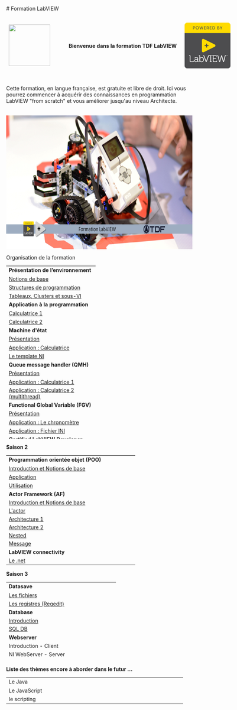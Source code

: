 <p># Formation LabVIEW</p>
<p></p>
<table style="height: 171px; width: 679px;">
<thead>
<tr style="height: 153px;">
<td style="height: 153px; width: 150px;"><a href="http://www.technologies-france.com"><img src="https://avatars.githubusercontent.com/u/72153904?s=200&amp;v=4" width="112" height="112" alt="" /></a></td>
<td style="height: 153px; width: 311.736px;"><strong>Bienvenue dans la formation TDF LabVIEW&nbsp;</strong></td>
<td style="width: 197.986px;"><a href="http://www.ni.com"><img src="https://github.com/Technologies-de-France/Formation-LabVIEW/blob/main/powererd%20by%20LabVIEW.png" alt="" style="float: left;" width="125" height="125" /></a></td>
</tr>
</thead>
</table>
<p>Cette formation, en langue fran&ccedil;aise, est gratuite et libre de droit. Ici vous pourrez commencer &agrave; acqu&eacute;rir des connaissances en programmation LabVIEW "from scratch" et vous am&eacute;liorer jusqu'au niveau Architecte.</p>
<p></p>
<p dir="auto"></p>
<p>&nbsp;<a href="https://www.youtube.com/watch?v=ZRYl4eiulQM&amp;list=PLtioRYPUn23rmTQmI3XhCEMH0Tcn9y50z&amp;ab_channel=TechnologiesdeFrance%28TDF%29"><img src="Formation.png" width="640" height="362" alt="" style="display: block; margin-left: auto; margin-right: auto;" /></a></p>
<p></p>
<p></p>
<p dir="auto">Organisation de la formation</p>
<table border="0" style="height: 468px; width: 47.9902%; border-collapse: collapse;">
<tbody>
<tr style="height: 18px;">
<td style="width: 69.2755%; height: 18px;"><strong>Pr&eacute;sentation de l&rsquo;environnement</strong></td>
</tr>
<tr style="height: 18px;">
<td style="width: 69.2755%; height: 18px;"><a href="/A-1 Pr&eacute;sentation de l&rsquo;environnement LabVIEW et notions de base/">Notions de base</a></td>
</tr>
<tr style="height: 18px;">
<td style="width: 69.2755%; height: 18px;"><a href="/A-2 Pr&eacute;sentation des Structures/">Structures de programmation</a></td>
</tr>
<tr style="height: 18px;">
<td style="width: 69.2755%; height: 18px;"><a href="/A-3 Pr&eacute;sentation des Tableaux, Clusters et sous-VI/">Tableaux, Clusters et sous-VI</a></td>
</tr>
<tr style="height: 18px;">
<td style="width: 69.2755%; height: 18px;"><strong>Application &agrave; la programmation</strong></td>
</tr>
<tr style="height: 18px;">
<td style="width: 69.2755%; height: 18px;"><a href="/B-1 Application &agrave; la programmation - Calculatrice 1/">Calculatrice 1</a></td>
</tr>
<tr style="height: 18px;">
<td style="width: 69.2755%; height: 18px;"><a href="/B-2 Application &agrave; la programmation - Calculatrice 2/">Calculatrice 2</a></td>
</tr>
<tr style="height: 18px;">
<td style="width: 69.2755%; height: 18px;"><strong>Machine d'&eacute;tat</strong></td>
</tr>
<tr style="height: 18px;">
<td style="width: 69.2755%; height: 18px;"><a href="/C-1 Machine d'&eacute;tat, pr&eacute;sentation/">Pr&eacute;sentation </a></td>
</tr>
<tr style="height: 18px;">
<td style="width: 69.2755%; height: 18px;"><a href="/C-2 Machine d'&eacute;tat, Application Calculatrice/">Application : Calculatrice</a></td>
</tr>
<tr style="height: 18px;">
<td style="width: 69.2755%; height: 18px;"><a href="/C-3 Machine d'&eacute;tat, le template NI/">Le template NI</a></td>
</tr>
<tr style="height: 18px;">
<td style="width: 69.2755%; height: 18px;"><strong>Queue message handler (QMH)</strong></td>
</tr>
<tr style="height: 18px;">
<td style="width: 69.2755%; height: 18px;"><a href="/D-1 Queue message handler - QMH/">Pr&eacute;sentation</a></td>
</tr>
<tr style="height: 18px;">
<td style="width: 69.2755%; height: 18px;"><a href="/D-2%20Queue message handler - QMH - Calculatrice 1/">Application : Calculatrice 1</a></td>
</tr>
<tr style="height: 18px;">
<td style="width: 69.2755%; height: 18px;"><a href="/D-3%20Queue message handler - QMH - Calculatrice 2/">Application : Calculatrice 2 (multithread)</a></td>
</tr>
<tr style="height: 18px;">
<td style="width: 69.2755%; height: 18px;"><strong><span>Functional Global Variable</span> (FGV)</strong></td>
</tr>
<tr style="height: 18px;">
<td style="width: 69.2755%; height: 18px;"><a href="/E-1%20FGV, Pr&eacute;sentation/">Pr&eacute;sentation</a></td>
</tr>
<tr style="height: 18px;">
<td style="width: 69.2755%; height: 18px;"><a href="/E-2%20FGV - Chronom&egrave;tre/">Application : Le chronom&egrave;tre</a></td>
</tr>
<tr style="height: 18px;">
<td style="width: 69.2755%; height: 18px;"><a href="/E-3%20FGV - File/">Application : Fichier INI</a></td>
</tr>
<tr style="height: 18px;">
<td style="width: 69.2755%; height: 18px;"><strong>Certified LabVIEW Developer (CLD)</strong></td>
</tr>
<tr style="height: 18px;">
<td style="width: 69.2755%; height: 18px;"><a href="/F-1%20CLD Presentation/">Pr&eacute;sentation</a></td>
</tr>
<tr style="height: 18px;">
<td style="width: 69.2755%; height: 18px;"><a href="/F-2%20CLD Cauchemar en LabVIEW/">Cauchemar en LabVIEW</a></td>
</tr>
<tr style="height: 18px;">
<td style="width: 69.2755%; height: 18px;"><a href="/F-3%20CLD Application/">Application : Examen</a></td>
</tr>
<tr style="height: 18px;">
<td style="width: 69.2755%; height: 18px;"><strong>Certified LabVIEW Architect (CLA)</strong></td>
</tr>
<tr style="height: 18px;">
<td style="width: 69.2755%; height: 18px;"><a href="/G-1%20CLA Pr&eacute;sentation/">Pr&eacute;sentation</a></td>
</tr>
<tr style="height: 18px;">
<td style="width: 69.2755%; height: 18px;"><a href="/G-2%20CLA Application/">Application : Examen</a></td>
</tr>
</tbody>
</table>
<p></p>
<p dir="auto"><strong>Saison 2 </strong></p>
<table border="0" style="height: 298px; width: 69.2755%; border-collapse: collapse;">
<tbody>
<tr style="height: 18px;">
<td style="width: 69.2755%; height: 18px;"><strong>Programmation orient&eacute;e objet (POO)</strong></td>
</tr>
<tr style="height: 18px;">
<td style="width: 69.2755%; height: 18px;"><a href="/H-1 Programmation orient&eacute;e objet (POO) - Introduction/">Introduction et&nbsp;Notions de base</a></td>
</tr>
<tr style="height: 18px;">
<td style="width: 69.2755%; height: 18px;"><a href="/H-2 Programmation orient&eacute;e objet (POO) - Application/">Application</a></td>
</tr>
<tr style="height: 18px;">
<td style="width: 69.2755%; height: 18px;"><a href="/H-3 Programmation orient&eacute;e objet (POO) - Utilisation/">Utilisation</a></td>
</tr>
<tr style="height: 18px;">
<td style="width: 69.2755%; height: 18px;"><b>Actor Framework (AF)</b></td>
</tr>
<tr>
<td style="width: 69.2755%;"><a href="/k - 1 - Actor framework - introduction/">Introduction et&nbsp;Notions de base</a></td>
</tr>
<tr>
<td style="width: 69.2755%;"><a href="/k%20- 2 - Actor framework - actor/">L'actor</a></td>
</tr>
<tr>
<td style="width: 69.2755%;"><a href="/k%20- 3 - Actor Framework - Architecture/">Architecture 1</a></td>
</tr>
<tr>
<td style="width: 69.2755%;"><a href="/k%20- 4 - Actor Framework - Architecture - part 2/">Architecture 2</a></td>
</tr>
<tr>
<td style="width: 69.2755%;"><a href="/k%20- 5 - Actor Framework - nested/">Nested</a></td>
</tr>
<tr>
<td style="width: 69.2755%;"><a href="/k%20- 6 - Actor Framework - message/">Message</a></td>
</tr>
<tr style="height: 18px;">
<td style="width: 69.2755%; height: 18px;"><strong>LabVIEW connectivity</strong></td>
</tr>
<tr style="height: 10px;">
<td style="width: 69.2755%; height: 10px;"><a href="/I%20- 1 Connectivity - .net/">Le .net</a></td>
</tr>
</tbody>
</table>
<p><strong>Saison 3</strong><strong></strong></p>
<table border="0" style="height: 213px; width: 69.2755%; border-collapse: collapse;">
<tbody>
<tr style="height: 18px;">
<td style="width: 69.2755%; height: 18px;"><strong>Datasave</strong></td>
</tr>
<tr style="height: 18px;">
<td style="width: 69.2755%; height: 18px;"><a href="/L - 1 - DataSave - Les Fichiers/">Les fichiers</a></td>
</tr>
<tr style="height: 18px;">
<td style="width: 69.2755%; height: 18px;"><a href="/L - 2 - DataSave - Regedit/">Les registres (Regedit)</a></td>
</tr>
<tr style="height: 18px;">
<td style="width: 69.2755%; height: 18px;"><strong>Database</strong></td>
</tr>
<tr>
<td style="width: 69.2755%;"><a href="/M - 1 - Data Save - Database - Introduction/">Introduction</a></td>
</tr>
<tr>
<td style="width: 69.2755%;"><a href="/M - 2 - Data Save - Database - MySQL/">SQL DB</a></td>
</tr>
<tr style="height: 18px;">
<td style="width: 69.2755%; height: 18px;"><strong>Webserver</strong></td>
</tr>
<tr style="height: 18px;">
<td style="width: 69.2755%; height: 18px;">Introduction&nbsp;- Client</td>
</tr>
<tr style="height: 18px;">
<td style="width: 69.2755%; height: 18px;">NI WebServer - Server</td>
</tr>
<tr style="height: 15px;">
<td style="width: 69.2755%; height: 15px;">NI WebServer - D&eacute;ploiement</td>
</tr>
<tr style="height: 18px;">
<td style="width: 69.2755%; height: 18px;"><strong>LabVIEW UI</strong></td>
</tr>
<tr style="height: 18px;">
<td style="width: 69.2755%; height: 18px;">Les menus</td>
</tr>
<tr style="height: 18px;">
<td style="width: 69.2755%; height: 18px;">Boutons en vectoriel</td>
</tr>
<tr style="height: 18px;">
<td style="width: 69.2755%; height: 18px;">Xcontrol</td>
</tr>
</tbody>
</table>



<p></p>
<p><strong>Liste des th&egrave;mes encore &agrave; aborder dans le futur ...&nbsp;</strong></p>
<p><strong></strong></p>
<table width="188" style="width: 479px; height: 108px;">
<tbody>
<tr style="height: 18px;">
<td style="width: 469px; height: 18px;">Le Java</td>
</tr>
<tr style="height: 18px;">
<td style="width: 469px; height: 18px;">Le JavaScript</td>
</tr>
<tr style="height: 18px;">
<td style="width: 469px; height: 18px;">le scripting</td>
</tr>
</tbody>
</table>

